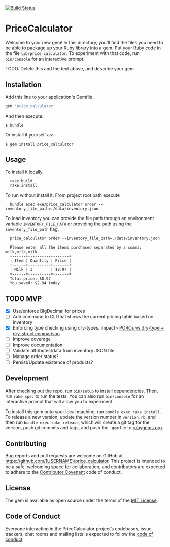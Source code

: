 [![Build Status](https://app.travis-ci.com/g3ortega/foursquare_next.svg?branch=main)](https://app.travis-ci.com/g3ortega/foursquare_next)

# PriceCalculator

Welcome to your new gem! In this directory, you'll find the files you need to be able to package up your Ruby library into a gem. Put your Ruby code in the file `lib/price_calculator`. To experiment with that code, run `bin/console` for an interactive prompt.

TODO: Delete this and the text above, and describe your gem

## Installation

Add this line to your application's Gemfile:

```ruby
gem 'price_calculator'
```

And then execute:

    $ bundle

Or install it yourself as:

    $ gem install price_calculator

## Usage

To install it locally.

```
  rake build
  rake install
```

To run without install it. From project root path execute

```
  bundle exec exe/price_calculator order --inventory_file_path=./data/inventory.json
```


To load inventory you can provide the file path through an environment variable `INVENTORY_FILE_PATH` or providing the path using the `inventory_file_path` flag.

```
  price_calculator order --inventory_file_path=./data/inventory.json

  Please enter all the items purchased separated by a comma: milk,milk,milk
  +------+----------+-------+
  | Item | Quantity | Price |
  +------+----------+-------+
  | Milk | 3        | $8.97 |
  +------+----------+-------+
  Total price: $8.97
  You saved: $2.94 today
```

## TODO MVP
- [X] Use/enforce BigDecimal for prices
- [ ] Add command to CLI that shows the current pricing table based on inventory
- [X] Enforcing type checking using dry-types. Impact> [POROs vs dry-type + dry-struct comparison](profiling/poros-vs-dry-type-structs.md.md)
- [ ] Improve coverage
- [ ] Improve documentation
- [ ] Validate attributes/data from inventory JSON file
- [ ] Manage order status?
- [ ] Persist/Update existence of products?

## Development

After checking out the repo, run `bin/setup` to install dependencies. Then, run `rake spec` to run the tests. You can also run `bin/console` for an interactive prompt that will allow you to experiment.

To install this gem onto your local machine, run `bundle exec rake install`. To release a new version, update the version number in `version.rb`, and then run `bundle exec rake release`, which will create a git tag for the version, push git commits and tags, and push the `.gem` file to [rubygems.org](https://rubygems.org).

## Contributing

Bug reports and pull requests are welcome on GitHub at https://github.com/[USERNAME]/price_calculator. This project is intended to be a safe, welcoming space for collaboration, and contributors are expected to adhere to the [Contributor Covenant](http://contributor-covenant.org) code of conduct.

## License

The gem is available as open source under the terms of the [MIT License](https://opensource.org/licenses/MIT).

## Code of Conduct

Everyone interacting in the PriceCalculator project’s codebases, issue trackers, chat rooms and mailing lists is expected to follow the [code of conduct](https://github.com/[USERNAME]/price_calculator/blob/master/CODE_OF_CONDUCT.md).

